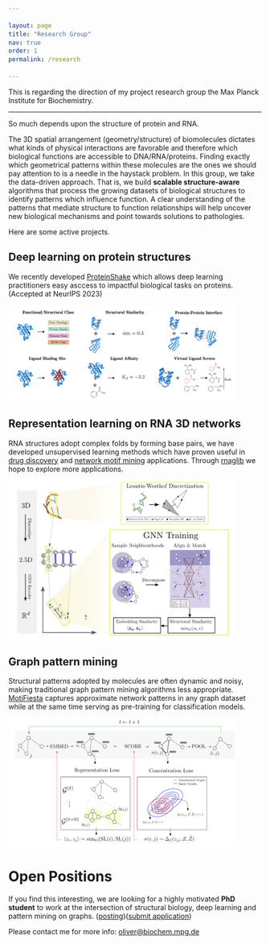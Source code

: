 ```yaml
---

layout: page
title: "Research Group"
nav: true
order: 1
permalink: /research

---
```


This is regarding the direction of my project research group the Max Planck Institute for Biochemistry.

---

So much depends upon the structure of protein and RNA. 

The 3D spatial arrangement (geometry/structure) of biomolecules dictates what kinds of physical interactions are favorable and therefore which biological functions are accessible to DNA/RNA/proteins. 
Finding exactly which geometrical patterns within these molecules are the ones we should pay attention to is a needle in the haystack problem.
In this group, we take the data-driven approach.
That is, we build **scalable structure-aware** algorithms that process the growing datasets of biological structures to identify patterns which influence function.
A clear understanding of the patterns that mediate structure to function relationships will help uncover new biological mechanisms and point towards solutions to pathologies.

Here are some active projects.

## Deep learning on protein structures

We recently developed [ProteinShake](https://proteinshake.ai) which allows deep learning practitioners easy asccess to impactful biological tasks on proteins. (Accepted at NeurIPS 2023)
 
<img src="/assets/shake_tasks.png" width=450px>

 
## Representation learning on RNA 3D networks

RNA structures adopt complex folds by forming base pairs, we have developed unsupervised learning methods which have proven useful in [drug discovery](https://academic.oup.com/nar/article/48/14/7690/5870337) and [network motif mining](https://academic.oup.com/bioinformatics/article/38/4/970/6428528) applications. Through [rnaglib](https://academic.oup.com/bioinformatics/article/38/5/1458/6462185) we hope to explore more applications.

<img src="/assets/rna_pre.png" width=450px>

## Graph pattern mining

Structural patterns adopted by molecules are often dynamic and noisy, making traditional graph pattern mining algorithms less appropriate. [MotiFiesta](https://arxiv.org/abs/2206.01008) captures approximate network patterns in any graph dataset while at the same time serving as pre-training for classification models.

<img src="/assets/motifiesta.png" width=450px>

# Open Positions

If you find this interesting, we are looking for a highly motivated **PhD student** to work at the intersection of structural biology, deep learning and pattern mining on graphs. ([posting]({{site.url}}/assets/phd_search.pdf))([submit application](https://recruitingapp-5446.de.umantis.com/VacanciesIntraxData/452/Application/New/2))

Please contact me for more info: oliver@biochem.mpg.de
